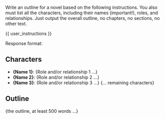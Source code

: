 Write an outline for a novel based on the following instructions.
You also must list all the characters, including their names (important!), roles, and relationships.
Just output the overall outline, no chapters, no sections, no other text.

{{ user_instructions }}

Response format:

## Characters

* **{Name 1}**: {Role and/or relationship 1 ...}
* **{Name 2}**: {Role and/or relationship 2 ...}
* **{Name 3}**: {Role and/or relationship 3 ...}
{... remaining characters}

## Outline

{the outline, at least 500 words ...}

